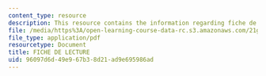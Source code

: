 ```yaml
---
content_type: resource
description: This resource contains the information regarding fiche de lecture.
file: /media/https%3A/open-learning-course-data-rc.s3.amazonaws.com/21g-302-french-ii-fall-2004/96097d6d49e967b38d21ad9e695986ad_MIT21G_302_F04_lecture_N.pdf
file_type: application/pdf
resourcetype: Document
title: FICHE DE LECTURE
uid: 96097d6d-49e9-67b3-8d21-ad9e695986ad
---
```

